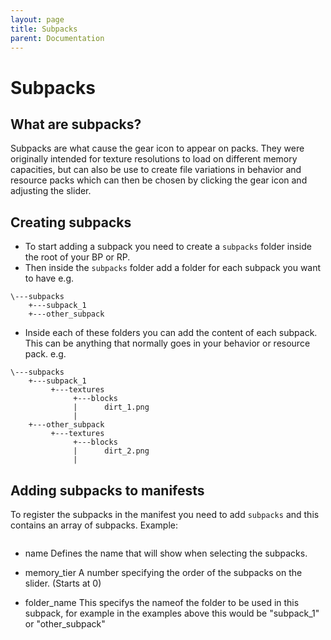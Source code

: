 ```yaml
---
layout: page
title: Subpacks
parent: Documentation
---
```


# Subpacks

## What are subpacks?

Subpacks are what cause the gear icon to appear on packs.
They were originally intended for texture resolutions to 
load on different memory capacities, but can also be use 
to create file variations in behavior and resource packs 
which can then be chosen by clicking the gear icon and 
adjusting the slider.

## Creating subpacks

- To start adding a subpack you need to create a `subpacks` folder inside 
the root of your BP or RP.
- Then inside the `subpacks` folder add a folder for each subpack 
you want to have
e.g.
```
\---subpacks
    +---subpack_1
    +---other_subpack
```
- Inside each of these folders you can add the content of each subpack.
This can be anything that normally goes in your behavior or resource pack.
e.g.
```
\---subpacks
    +---subpack_1
         +---textures
              +---blocks
              |      dirt_1.png
              |
    +---other_subpack
         +---textures
              +---blocks
              |      dirt_2.png
              |
```

## Adding subpacks to manifests

To register the subpacks in the manifest 
you need to add `subpacks` and this contains 
an array of subpacks.
Example:
```jsonc

```
- name
Defines the name that will show when selecting the subpacks.

- memory_tier
A number specifying the order of the subpacks on the slider. (Starts at 0)

- folder_name
This specifys the nameof the folder to be used in this subpack, for 
example in the examples above this would be "subpack_1" or "other_subpack"
